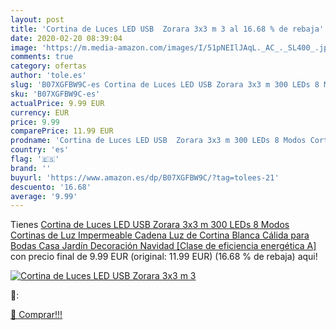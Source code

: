 ```yaml
---
layout: post
title: 'Cortina de Luces LED USB  Zorara 3x3 m 3 al 16.68 % de rebaja'
date: 2020-02-20 08:39:04
image: 'https://m.media-amazon.com/images/I/51pNEIlJAqL._AC_._SL400_.jpg'
comments: true
category: ofertas
author: 'tole.es'
slug: 'B07XGFBW9C-es Cortina de Luces LED USB Zorara 3x3 m 300 LEDs 8 Modos...'
sku: 'B07XGFBW9C-es'
actualPrice: 9.99 EUR
currency: EUR
price: 9.99
comparePrice: 11.99 EUR
prodname: 'Cortina de Luces LED USB  Zorara 3x3 m 300 LEDs 8 Modos Cortinas de Luz Impermeable Cadena Luz de Cortina Blanca Cálida para Bodas  Casa  Jardín  Decoración Navidad [Clase de eficiencia energética A]'
country: 'es'
flag: '🇪🇸'
brand: ''
buyurl: 'https://www.amazon.es/dp/B07XGFBW9C/?tag=tolees-21'
descuento: '16.68'
average: '9.99'
---
```


Tienes [Cortina de Luces LED USB  Zorara 3x3 m 300 LEDs 8 Modos Cortinas de Luz Impermeable Cadena Luz de Cortina Blanca Cálida para Bodas  Casa  Jardín  Decoración Navidad [Clase de eficiencia energética A]](https://www.amazon.es/dp/B07XGFBW9C/?tag=tolees-21) con precio final de  9.99 EUR (original: 11.99 EUR) (16.68 %  de rebaja) aqui!

[![Cortina de Luces LED USB  Zorara 3x3 m 3](https://m.media-amazon.com/images/I/51pNEIlJAqL._AC_._SL400_.jpg)](https://www.amazon.es/dp/B07XGFBW9C/?tag=tolees-21)

🔎:


[🛒 Comprar!!!](https://www.amazon.es/dp/B07XGFBW9C/?tag=tolees-21)

